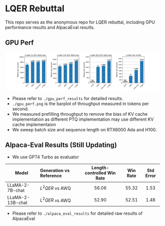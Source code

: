 # LQER Rebuttal

This repo serves as the anonymous repo for LQER rebuttal, including GPU performance results and AlpacaEval results.

## GPU Perf

![gpu_perf_bar_plot](./gpu_perf.png)

- Please refer to `./gpu_perf_results` for detailed results.
- `./gpu_perf.png` is the barplot of throughput measured in tokens per second.
- We measured prefilling throughput to remove the bias of KV cache implementation as different PTQ implementation may use different KV cache implementaion
- We sweep batch size and sequence length on RTX6000 Ada and H100. 

## Alpaca-Eval Results (Still Updating)

- We use GPT4 Turbo as evaluator

| Model | Generation vs Reference | Length-controlled Win Rate | Win Rate | Std Error | 
| ---   | :---                    | :---:                      | :---:    | :---:     |
| LLaMA-2-7B-chat  | $L^2QER$ vs AWQ | 56.06 | 55.32 | 1.53 |
| LLaMA-2-13B-chat | $L^2QER$ vs AWQ | 52.90 | 52.51 | 1.48 |

- Please refer to `./alpaca_eval_results` for detailed raw results of AlpacaEval
